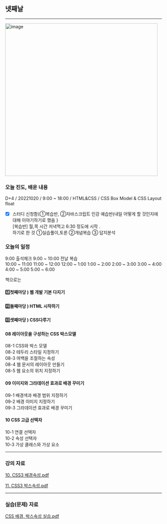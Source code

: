 
## 넷째날 
   
 
 ---
 
<img width="490" alt="image" src="https://user-images.githubusercontent.com/113709273/196216167-b3c8f461-d299-4af1-92d6-fd0797f30ee8.png">

### 오늘 진도, 배운 내용
D+4 / 20221020 / 9:00 ~ 18:00 / HTML&CSS / CSS Box Model & CSS Layout float


+ [x] 스터디 신청함{①복습반, ②자바스크립트 인강 예습반(내일 어떻게 할 것인지에 대해 이야기하기로 했음 }   
  [복습반] 월,목 시간 저녁먹고 6:30 정도에 시작 .    
  하기로 한 것 ①실습풀이,토론 ②개념복습 ③ 답지분석

### 오늘의 일정
9:00 출석체크 
9:00 ~ 10:00 전날 복습    
10:00 ~ 11:00 
11:00 ~ 12:00 
12:00 ~ 1:00 
1:00 ~ 2:00 
2:00 ~ 3:00 
3:00 ~ 4:00 
4:00 ~ 5:00 
5:00 ~ 6:00 

책으로는 
 
#### 1️⃣첫째마당 ) 웹 개발 기본 다지기   

#### 2️⃣둘째마당 ) HTML 시작하기   

#### 3️⃣셋째마당 ) CSS다루기   
  
#### 08 레이아웃을 구성하는 CSS 박스모델     
08-1 CSS와 박스 모델       
08-2 테두리 스타일 지정하기     
08-3 여백을 조절하는 속성   
08-4 웹 문서의 레이아웃 만들기      
08-5 웹 요소의 위치 지정하기    

#### 09 이미지와 그라데이션 효과로 배경 꾸미기        
09-1 배경색과 배경 범위 지정하기   
09-2 배경 이미지 지정하기     
09-3 그라데이션 효과로 배경 꾸미기   

#### 10 CSS 고급 선택자     
10-1 연결 선택자    
10-2 속성 선택자        
10-3 가상 클래스와 가상 요소      



---

### 강의 자료


[10. CSS3 배경속성.pdf](https://github.com/taeheehi/SeSAC/files/9827618/10.CSS3.pdf)


[11. CSS3 박스속성.pdf](https://github.com/taeheehi/SeSAC/files/9827619/11.CSS3.pdf)

---

### 실습(문제) 자료


[CSS 배경, 박스속성 실습.pdf](https://github.com/taeheehi/SeSAC/files/9835501/CSS.pdf)



